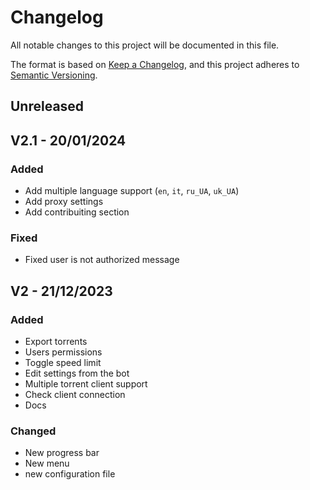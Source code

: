 # Changelog

All notable changes to this project will be documented in this file.

The format is based on [Keep a Changelog](https://keepachangelog.com/en/1.0.0/),
and this project adheres to [Semantic Versioning](https://semver.org/spec/v2.0.0.html).

## Unreleased

## V2.1 - 20/01/2024

### Added

- Add multiple language support (`en`, `it`, `ru_UA`, `uk_UA`)
- Add proxy settings
- Add contribuiting section

### Fixed

- Fixed user is not authorized message

## V2 - 21/12/2023

### Added

- Export torrents
- Users permissions
- Toggle speed limit
- Edit settings from the bot
- Multiple torrent client support
- Check client connection
- Docs

### Changed

- New progress bar
- New menu
- new configuration file
